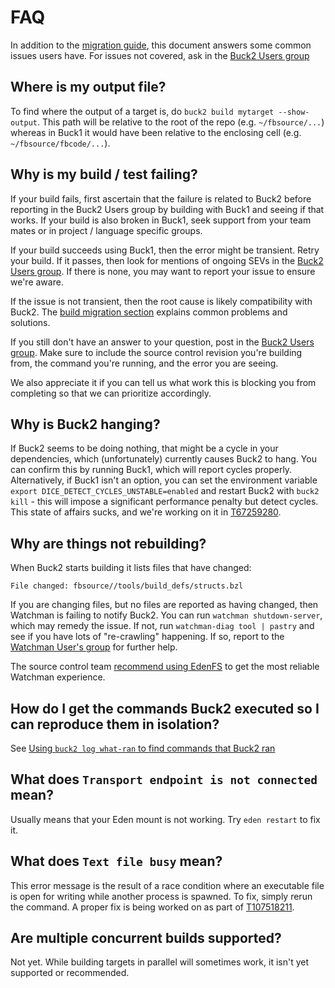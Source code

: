 # FAQ

In addition to the [migration guide](migration_guide.md), this document answers some common issues users have. For issues not covered, ask in the [Buck2 Users group][buck2_users]

## Where is my output file?

To find where the output of a target is, do `buck2 build mytarget --show-output`. This path will be relative to the root of the repo (e.g. `~/fbsource/...`) whereas in Buck1 it would have been relative to the enclosing cell (e.g. `~/fbsource/fbcode/...`).

## Why is my build  / test failing?

If your build fails, first ascertain that the failure is related to Buck2 before reporting in the Buck2 Users group by building with Buck1 and seeing if that works. If your build is also broken in Buck1, seek support from your team mates or in project / language specific groups.

If your build succeeds using Buck1, then the error might be transient. Retry your build. If it passes, then look for mentions of ongoing SEVs in the [Buck2 Users group][buck2_users]. If there is none, you may want to report your issue to ensure we're aware.

If the issue is not transient, then the root cause is likely compatibility with Buck2. The [build migration section](migration_guide.md#build-migration) explains common problems and solutions.

If you still don't have an answer to your question, post in the [Buck2 Users group][buck2_users]. Make sure to include the source control revision you're building from, the command you're running, and the error you are seeing.

We also appreciate it if you can tell us what work this is blocking you from completing so that we can prioritize accordingly.

## Why is Buck2 hanging?

If Buck2 seems to be doing nothing, that might be a cycle in your dependencies, which (unfortunately) currently causes Buck2 to hang. You can confirm this by running Buck1, which will report cycles properly. Alternatively, if Buck1 isn't an option, you can set the environment variable `export DICE_DETECT_CYCLES_UNSTABLE=enabled` and restart Buck2 with `buck2 kill` - this will impose a significant performance penalty but detect cycles. This state of affairs sucks, and we're working on it in [T67259280](https://www.internalfb.com/tasks/?t=67259280).

## Why are things not rebuilding?

When Buck2 starts building it lists files that have changed:

```shell
File changed: fbsource//tools/build_defs/structs.bzl
```

If you are changing files, but no files are reported as having changed, then Watchman is failing to notify Buck2. You can run `watchman shutdown-server`, which may remedy the issue. If not, run `watchman-diag tool | pastry` and see if you have lots of "re-crawling" happening. If so, report to the [Watchman User's group](https://fb.workplace.com/groups/watchman.users) for further help.

The source control team [recommend using EdenFS](https://www.internalfb.com/intern/wiki/Watchman/Troubleshooting/migration/) to get the most reliable Watchman experience.

## How do I get the commands Buck2 executed so I can reproduce them in isolation?

See [Using `buck2 log what-ran` to find commands that Buck2 ran](what-ran.md)

## What does `Transport endpoint is not connected` mean?

Usually means that your Eden mount is not working. Try `eden restart` to fix it.

## What does `Text file busy` mean?

This error message is the result of a race condition where an executable file is open for writing while another process is spawned. To fix, simply rerun the command. A proper fix is being worked on as part of [T107518211](https://www.internalfb.com/tasks/?t=107518211).

## Are multiple concurrent builds supported?

Not yet. While building targets in parallel will sometimes work, it isn't yet supported or recommended.

  [buck2_users]: https://fb.workplace.com/groups/buck2users
